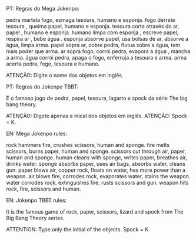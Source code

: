 PT: Regras do Mega Jokenpo:

pedra martela fogo, esmaga tesoura, humano e esponja.
fogo derrete tesoura , queima papel, humano e esponja.
tesoura corta através do ar, papel , humano e esponja.
humano limpa com esponja , escreve papel, respira ar , bebe água .
esponja absorve papel, usa bolsas de ar, absorve a água, limpa arma.
papel sopra ar, cobre pedra, flutua sobre a água, tem mais poder que arma.
ar sopra fogo, corrói pedra, evapora a água , mancha a arma.
água corrói pedra, apaga o fogo, enferruja a tesoura e arma.
arma acerta pedra, fogo, tesoura e humano.

ATENÇÂO: Digite o nome dos objetos em inglês.

PT: Regras do Jokenpo TBBT:

É o famoso jogo de pedra, papel, tesoura, lagarto e spock 
da série The big bang theory.

ATENÇÃO: Digete apenas a inical dos objetos em inglês.
ATENÇÂO: Spock = K.

EN: Mega Jokenpo rules:

rock hammers fire, crushes scissors, human and sponge.
fire melts scissors, burns paper, human and sponge.
scissors cut through air, paper, human and sponge.
human cleans with sponge, writes paper, breathes air, drinks water.
sponge absorbs paper, uses air bags, absorbs water, cleans gun.
paper blows air, copper rock, floats on water, has more power than a weapon.
air blows fire, corrodes rock, evaporates water, stains the weapon.
water corrodes rock, extinguishes fire, rusts scissors and gun.
weapon hits rock, fire, scissors and human.

EN: Jokenpo TBBT rules:

It is the famous game of rock, paper, scissors, lizard and spock
from The Big Bang Theory series.

ATTENTION: Type only the initial of the objects.
Spock = K
